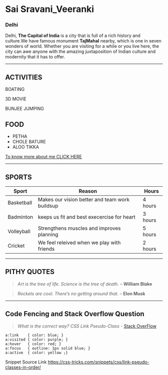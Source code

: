 # Sai Sravani_Veeranki
### Delhi

Delhi, **The Capital of India** is a city that is full of a rich history and culture.We have famous monument **TajMahal** nearby, which is one in seven wonders of world. Whether you are visiting for a while or you live here, the city can awe anyone with the amazing juxtaposition of Indian culture and modernity that it has to offer.

----------------
## ACTIVITIES
BOATING

3D MOVIE

BUNJEE JUMPING

## FOOD 
- PETHA 
- CHOLE BATURE
- ALOO TIKKA

[To know more about me CLICK HERE](MyStats.md)

----------------

## SPORTS

| Sport         | Reason                                          |  Hours       |
|---------------|-------------------------------------------------|--------------|
| Basketball    | Makes our vision better and team work buildsup  | 4 hours      |
| Badminton     | keeps us fit and best execercise for heart      | 3 hours      |
| Volleyball    | Strengthens muscles and improves planning       | 5 hours      |
| Cricket       | We feel releived when we play with friends      | 2 hours      |

----------------
## PITHY QUOTES

> *Art is the tree of life. Science is the tree of death.* – **William Blake**

> *Rockets are cool. There’s no getting around that.* – **Elon Musk**
-----
##  Code Fencing and Stack Overflow Question

>*What is the correct way? CSS Link Pseudo-Class* - [Stack OverFlow](https://stackoverflow.com/questions/8159656/what-is-the-correct-way-css-link-pseudo-class)

```
a:link    { color: blue; }
a:visited { color: purple; }
a:hover   { color: red; }
a:focus   { outline: 1px solid blue; }
a:active  { color: yellow ;}

```
Snippet Source Link <https://css-tricks.com/snippets/css/link-pseudo-classes-in-order/>



